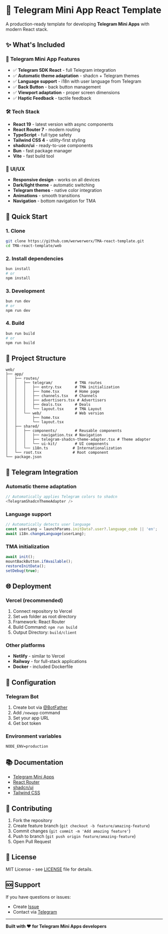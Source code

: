 # 🚀 Telegram Mini App React Template

A production-ready template for developing **Telegram Mini Apps** with modern React stack.

## ✨ What's Included

### 🎯 **Telegram Mini App Features**
- ✅ **Telegram SDK React** - full Telegram integration
- ✅ **Automatic theme adaptation** - shadcn + Telegram themes
- ✅ **Language support** - i18n with user language from Telegram
- ✅ **Back Button** - back button management
- ✅ **Viewport adaptation** - proper screen dimensions
- ✅ **Haptic Feedback** - tactile feedback

### 🛠 **Tech Stack**
- **React 19** - latest version with async components
- **React Router 7** - modern routing
- **TypeScript** - full type safety
- **Tailwind CSS 4** - utility-first styling
- **shadcn/ui** - ready-to-use components
- **Bun** - fast package manager
- **Vite** - fast build tool

### 🎨 **UI/UX**
- **Responsive design** - works on all devices
- **Dark/light theme** - automatic switching
- **Telegram themes** - native color integration
- **Animations** - smooth transitions
- **Navigation** - bottom navigation for TMA

## 🚀 Quick Start

### 1. Clone
```bash
git clone https://github.com/werwerwerx/TMA-react-template.git
cd TMA-react-template/web
```

### 2. Install dependencies
```bash
bun install
# or
npm install
```

### 3. Development
```bash
bun run dev
# or
npm run dev
```

### 4. Build
```bash
bun run build
# or
npm run build
```

## 📱 Project Structure

```
web/
├── app/
│   ├── routes/
│   │   ├── telegram/          # TMA routes
│   │   │   ├── entry.tsx      # TMA initialization
│   │   │   ├── home.tsx       # Home page
│   │   │   ├── channels.tsx   # Channels
│   │   │   ├── advertisers.tsx # Advertisers
│   │   │   ├── deals.tsx      # Deals
│   │   │   └── layout.tsx     # TMA Layout
│   │   └── web/               # Web version
│   │       ├── home.tsx
│   │       └── layout.tsx
│   ├── shared/
│   │   ├── components/        # Reusable components
│   │   │   ├── navigation.tsx # Navigation
│   │   │   ├── telegram-shadcn-theme-adapter.tsx # Theme adapter
│   │   │   └── ui-kit/        # UI components
│   │   └── i18n.ts           # Internationalization
│   └── root.tsx              # Root component
└── package.json
```

## 🎨 Telegram Integration

### Automatic theme adaptation
```typescript
// Automatically applies Telegram colors to shadcn
<TelegramShadcnThemeAdapter />
```

### Language support
```typescript
// Automatically detects user language
const userLang = launchParams.initData?.user?.language_code || 'en';
await i18n.changeLanguage(userLang);
```

### TMA initialization
```typescript
await init();
mountBackButton.ifAvailable();
restoreInitData();
setDebug(true);
```

## 🌐 Deployment

### Vercel (recommended)
1. Connect repository to Vercel
2. Set `web` folder as root directory
3. Framework: React Router
4. Build Command: `npm run build`
5. Output Directory: `build/client`

### Other platforms
- **Netlify** - similar to Vercel
- **Railway** - for full-stack applications
- **Docker** - included Dockerfile

## 🔧 Configuration

### Telegram Bot
1. Create bot via [@BotFather](https://t.me/BotFather)
2. Add `/newapp` command
3. Set your app URL
4. Get bot token

### Environment variables
```env
NODE_ENV=production
```

## 📚 Documentation

- [Telegram Mini Apps](https://docs.telegram-mini-apps.com/)
- [React Router](https://reactrouter.com/)
- [shadcn/ui](https://ui.shadcn.com/)
- [Tailwind CSS](https://tailwindcss.com/)

## 🤝 Contributing

1. Fork the repository
2. Create feature branch (`git checkout -b feature/amazing-feature`)
3. Commit changes (`git commit -m 'Add amazing feature'`)
4. Push to branch (`git push origin feature/amazing-feature`)
5. Open Pull Request

## 📄 License

MIT License - see [LICENSE](LICENSE) file for details.

## 🆘 Support

If you have questions or issues:
- Create [Issue](https://github.com/werwerwerx/TMA-react-template/issues)
- Contact via [Telegram](https://t.me/your_username)

---

**Built with ❤️ for Telegram Mini Apps developers**
